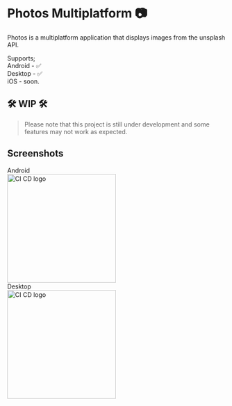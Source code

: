 # Photos Multiplatform :camera:

Photos is a multiplatform application that displays images from the unsplash API.

Supports;\
Android - ✅\
Desktop - ✅\
iOS - soon.

## 🛠️ WIP 🛠️
> Please note that this project is still under development and some features may not work as expected.

## Screenshots

Android\
<img src="https://github.com/user-attachments/assets/fef2ec84-2d85-4ad0-b00f-031bf7908d79" alt="CI CD logo" width="250">\
Desktop\
<img src="https://github.com/user-attachments/assets/58fa1cca-e27d-41d7-b89c-7776ba301a26" alt="CI CD logo" width="250">
